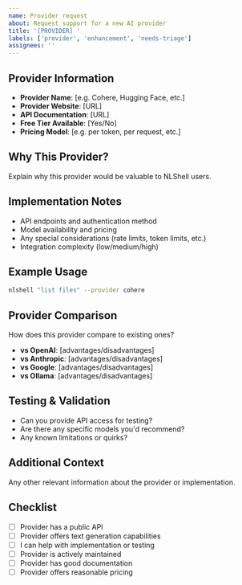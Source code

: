 ```yaml
---
name: Provider request
about: Request support for a new AI provider
title: '[PROVIDER] '
labels: ['provider', 'enhancement', 'needs-triage']
assignees: ''
---
```


## Provider Information
- **Provider Name**: [e.g. Cohere, Hugging Face, etc.]
- **Provider Website**: [URL]
- **API Documentation**: [URL]
- **Free Tier Available**: [Yes/No]
- **Pricing Model**: [e.g. per token, per request, etc.]

## Why This Provider?
Explain why this provider would be valuable to NLShell users.

## Implementation Notes
- API endpoints and authentication method
- Model availability and pricing
- Any special considerations (rate limits, token limits, etc.)
- Integration complexity (low/medium/high)

## Example Usage
```bash
nlshell "list files" --provider cohere
```

## Provider Comparison
How does this provider compare to existing ones?
- **vs OpenAI**: [advantages/disadvantages]
- **vs Anthropic**: [advantages/disadvantages]
- **vs Google**: [advantages/disadvantages]
- **vs Ollama**: [advantages/disadvantages]

## Testing & Validation
- Can you provide API access for testing?
- Are there any specific models you'd recommend?
- Any known limitations or quirks?

## Additional Context
Any other relevant information about the provider or implementation.

## Checklist
- [ ] Provider has a public API
- [ ] Provider offers text generation capabilities
- [ ] I can help with implementation or testing
- [ ] Provider is actively maintained
- [ ] Provider has good documentation
- [ ] Provider offers reasonable pricing 